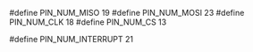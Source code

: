 #define PIN_NUM_MISO 19
#define PIN_NUM_MOSI 23
#define PIN_NUM_CLK  18
#define PIN_NUM_CS   13

#define PIN_NUM_INTERRUPT 21
